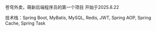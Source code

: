 苍穹外卖，萌新后端程序员的第一个项目
开始于2025.8.22

技术栈：Spring Boot, MyBatis, MySQL, Redis, JWT, Spring AOP, Spring Cache, Spring Task